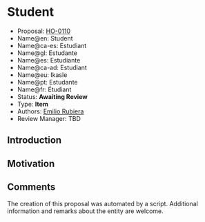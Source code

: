 # Student

* Proposal: [HO-0110](0110-student.md)
* Name@en: Student
* Name@ca-es: Estudiant
* Name@gl: Estudante
* Name@es: Estudiante
* Name@ca-ad: Estudiant
* Name@eu: Ikasle
* Name@pt: Estudante
* Name@fr: Étudiant
* Status: **Awaiting Review**
* Type: **Item**
* Authors: [Emilio Rubiera](https://github.com/spitxa)
* Review Manager: TBD

## Introduction



## Motivation

## Comments
The creation of this proposal was automated by a script. Additional information and remarks about the entity are welcome.
